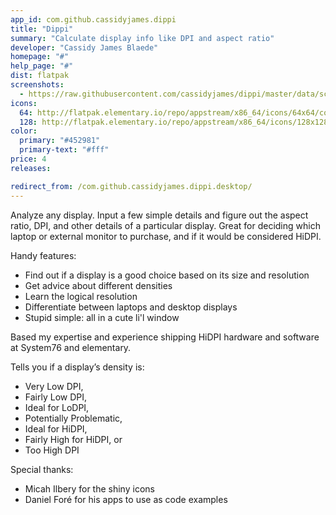 ```yaml
---
app_id: com.github.cassidyjames.dippi
title: "Dippi"
summary: "Calculate display info like DPI and aspect ratio"
developer: "Cassidy James Blaede"
homepage: "#"
help_page: "#"
dist: flatpak
screenshots:
  - https://raw.githubusercontent.com/cassidyjames/dippi/master/data/screenshot.png
icons:
  64: http://flatpak.elementary.io/repo/appstream/x86_64/icons/64x64/com.github.cassidyjames.dippi.png
  128: http://flatpak.elementary.io/repo/appstream/x86_64/icons/128x128/com.github.cassidyjames.dippi.png
color:
  primary: "#452981"
  primary-text: "#fff"
price: 4
releases:

redirect_from: /com.github.cassidyjames.dippi.desktop/
---
```


<p>Analyze any display. Input a few simple details and figure out the aspect ratio, DPI, and other details of a particular display. Great for deciding which laptop or external monitor to purchase, and if it would be considered HiDPI.</p>
<p>Handy features:</p>
<ul>
<li>Find out if a display is a good choice based on its size and resolution</li>
<li>Get advice about different densities</li>
<li>Learn the logical resolution</li>
<li>Differentiate between laptops and desktop displays</li>
<li>Stupid simple: all in a cute li'l window</li>
</ul>
<p>Based my expertise and experience shipping HiDPI hardware and software at System76 and elementary.</p>
<p>Tells you if a display’s density is:</p>
<ul>
<li>Very Low DPI,</li>
<li>Fairly Low DPI,</li>
<li>Ideal for LoDPI,</li>
<li>Potentially Problematic,</li>
<li>Ideal for HiDPI,</li>
<li>Fairly High for HiDPI, or</li>
<li>Too High DPI</li>
</ul>
<p>Special thanks:</p>
<ul>
<li>Micah Ilbery for the shiny icons</li>
<li>Daniel Foré for his apps to use as code examples</li>
</ul>